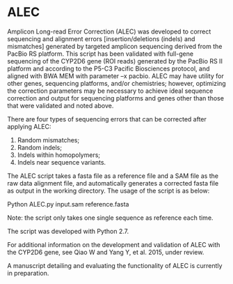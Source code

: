 # ALEC
Amplicon Long-read Error Correction 
(ALEC) was developed to correct sequencing and alignment errors [insertion/deletions (indels) and mismatches] generated by targeted amplicon sequencing derived from the PacBio RS platform. This script has been validated with full-gene sequencing of the CYP2D6 gene (ROI reads) generated by the PacBio RS II platform and according to the P5-C3 Pacific Biosciences protocol, and aligned with BWA MEM with parameter –x pacbio. ALEC may have utility for other genes, sequencing platforms, and/or chemistries; however, optimizing the correction parameters may be necessary to achieve ideal sequence correction and output for sequencing platforms and genes other than those that were validated and noted above. 

There are four types of sequencing errors that can be corrected after applying ALEC:
1) Random mismatches;
2) Random indels;
3) Indels within homopolymers;
4) Indels near sequence variants.
 

The ALEC script takes a fasta file as a reference file and a SAM file as the raw data alignment file, and automatically generates a corrected fasta file as output in the working directory. The usage of the script is as below:

Python ALEC.py input.sam reference.fasta

Note: the script only takes one single sequence as reference each time. 

The script was developed with Python 2.7.

For additional information on the development and validation of ALEC with the CYP2D6 gene, see Qiao W and Yang Y, et al. 2015, under review.

A manuscript detailing and evaluating the functionality of ALEC is currently in preparation.


